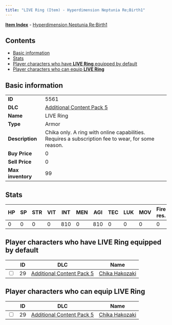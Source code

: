 ```yaml
---
title: "LIVE Ring (Item) - Hyperdimension Neptunia Re;Birth1"
---
```


[**Item Index**](/neptunia/rb1/item/index.html) - [Hyperdimension Neptunia Re;Birth1](/neptunia/rb1)

## Contents

- [Basic information](#basic-information)
- [Stats](#stats)
- [Player characters who have **LIVE Ring** equipped by default](#player-characters-who-have-live-ring-equipped-by-default)
- [Player characters who can equip **LIVE Ring**](#player-characters-who-can-equip-live-ring)

## Basic information

|   |   |
| -- | -- |
| **ID** | 5561 |
| **DLC** | [Additional Content Pack 5](/neptunia/rb1/dlc/14-pack5.html) |
| **Name** | LIVE Ring |
| **Type** | Armor |
| **Description** | Chika only. A ring with online capabilities. Requires a subscription fee to wear, for some reason. |
| **Buy Price** | 0 |
| **Sell Price** | 0 |
| **Max inventory** | 99 |

## Stats

| HP | SP | STR | VIT | INT | MEN | AGI | TEC | LUK | MOV | Fire res. | Ice res. | Wind res. | Lightning res. |
| -- | -- | --- | --- | --- | --- | --- | --- | --- | --- | --------- | -------- | --------- | -------------- |
| 0 | 0 | 0 | 0 | 810 | 0 | 810 | 0 | 0 | 0 | 0 | 0 | 0 | 0 |

## Player characters who have **LIVE Ring** equipped by default

|    | ID | DLC | Name |
| -- | -- | --- | ---- |
| <input type="checkbox" id="rb1-player-14-29" class="trackbox" /> | 29 | [Additional Content Pack 5](/neptunia/rb1/dlc/14-pack5.html) | [Chika Hakozaki](/neptunia/rb1/player/14-29-chika-hakozaki.html) |

## Player characters who can equip **LIVE Ring**

|    | ID | DLC | Name |
| -- | -- | --- | ---- |
| <input type="checkbox" id="rb1-player-14-29" class="trackbox" /> | 29 | [Additional Content Pack 5](/neptunia/rb1/dlc/14-pack5.html) | [Chika Hakozaki](/neptunia/rb1/player/14-29-chika-hakozaki.html) |